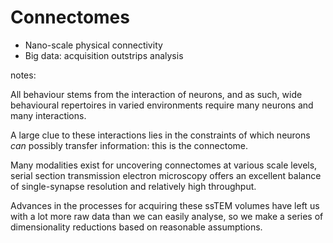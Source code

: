 # Connectomes

- Nano-scale physical connectivity
- Big data: acquisition outstrips analysis

notes:

All behaviour stems from the interaction of neurons, and as such,
wide behavioural repertoires in varied environments require many neurons
and many interactions.

A large clue to these interactions lies in the constraints of which
neurons *can* possibly transfer information: this is the connectome.

Many modalities exist for uncovering connectomes at various scale
levels, serial section transmission electron microscopy offers an
excellent balance of single-synapse resolution and relatively high
throughput.

Advances in the processes for acquiring these ssTEM volumes have left us
with a lot more raw data than we can easily analyse, so we make a series
of dimensionality reductions based on reasonable assumptions.
